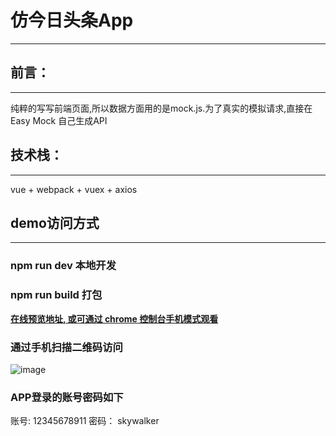 # 仿今日头条App
---
## 前言：
---
纯粹的写写前端页面,所以数据方面用的是mock.js.为了真实的模拟请求,直接在 Easy Mock 自己生成API

## 技术栈：
---
vue + webpack + vuex + axios

## demo访问方式
---
### npm run dev 本地开发
### npm run build 打包

**[在线预览地址, 或可通过 chrome 控制台手机模式观看](https://skywalkers2012.github.io/toutiao/dist/index.html)**

### 通过手机扫描二维码访问
![image](https://github.com/skywalkers2012/toutiao/master/address.png) 

### APP登录的账号密码如下

账号: 12345678911
密码： skywalker






